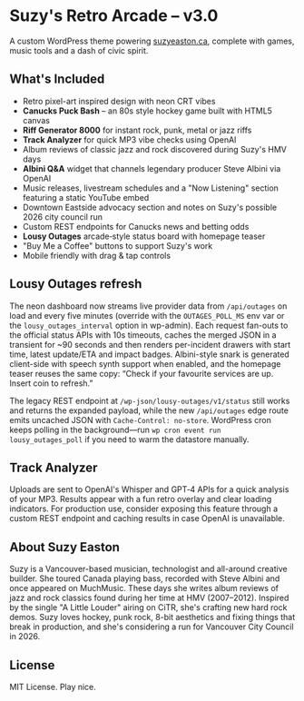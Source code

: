 # Suzy's Retro Arcade – v3.0
A custom WordPress theme powering [suzyeaston.ca](https://suzyeaston.ca), complete with games, music tools and a dash of civic spirit.

## What's Included
- Retro pixel-art inspired design with neon CRT vibes
- **Canucks Puck Bash** – an 80s style hockey game built with HTML5 canvas
- **Riff Generator 8000** for instant rock, punk, metal or jazz riffs
- **Track Analyzer** for quick MP3 vibe checks using OpenAI
- Album reviews of classic jazz and rock discovered during Suzy's HMV days
- **Albini Q&A** widget that channels legendary producer Steve Albini via OpenAI
- Music releases, livestream schedules and a "Now Listening" section featuring a static YouTube embed
- Downtown Eastside advocacy section and notes on Suzy's possible 2026 city council run
- Custom REST endpoints for Canucks news and betting odds
- **Lousy Outages** arcade‑style status board with homepage teaser
- "Buy Me a Coffee" buttons to support Suzy's work
- Mobile friendly with drag & tap controls

## Lousy Outages refresh
The neon dashboard now streams live provider data from `/api/outages` on load and every five minutes (override with the `OUTAGES_POLL_MS` env var or the `lousy_outages_interval` option in wp-admin). Each request fan-outs to the official status APIs with 10s timeouts, caches the merged JSON in a transient for ~90 seconds and then renders per-incident drawers with start time, latest update/ETA and impact badges. Albini-style snark is generated client-side with speech synth support when enabled, and the homepage teaser reuses the same copy: “Check if your favourite services are up. Insert coin to refresh.”

The legacy REST endpoint at `/wp-json/lousy-outages/v1/status` still works and returns the expanded payload, while the new `/api/outages` edge route emits uncached JSON with `Cache-Control: no-store`. WordPress cron keeps polling in the background—run `wp cron event run lousy_outages_poll` if you need to warm the datastore manually.

## Track Analyzer
Uploads are sent to OpenAI's Whisper and GPT‑4 APIs for a quick analysis of your
MP3. Results appear with a fun retro overlay and clear loading indicators. For
production use, consider exposing this feature through a custom REST endpoint
and caching results in case OpenAI is unavailable.

## About Suzy Easton
Suzy is a Vancouver-based musician, technologist and all-around creative builder. She toured Canada playing bass, recorded with Steve Albini and once appeared on MuchMusic. These days she writes album reviews of jazz and rock classics found during her time at HMV (2007–2012). Inspired by the single "A Little Louder" airing on CiTR, she's crafting new hard rock demos. Suzy loves hockey, punk rock, 8-bit aesthetics and fixing things that break in production, and she's considering a run for Vancouver City Council in 2026.

## License
MIT License. Play nice.
